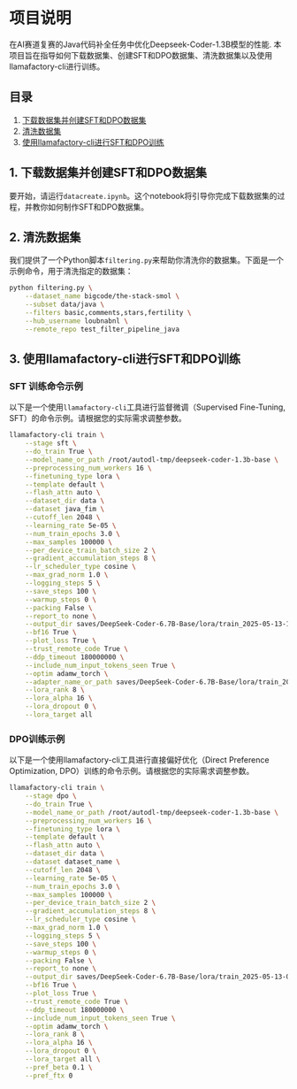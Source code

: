 # 项目说明
在AI赛道复赛的Java代码补全任务中优化Deepseek-Coder-1.3B模型的性能.
本项目旨在指导如何下载数据集、创建SFT和DPO数据集、清洗数据集以及使用llamafactory-cli进行训练。

## 目录
1. [下载数据集并创建SFT和DPO数据集](#1-下载数据集并创建sft和dpo数据集)
2. [清洗数据集](#2-清洗数据集)
3. [使用llamafactory-cli进行SFT和DPO训练](#3-使用llamafactory-cli进行sft和dpo训练)

## 1. 下载数据集并创建SFT和DPO数据集

要开始，请运行`datacreate.ipynb`。这个notebook将引导你完成下载数据集的过程，并教你如何制作SFT和DPO数据集。

## 2. 清洗数据集

我们提供了一个Python脚本`filtering.py`来帮助你清洗你的数据集。下面是一个示例命令，用于清洗指定的数据集：

```bash
python filtering.py \
    --dataset_name bigcode/the-stack-smol \
    --subset data/java \
    --filters basic,comments,stars,fertility \
    --hub_username loubnabnl \
    --remote_repo test_filter_pipeline_java
```


## 3. 使用llamafactory-cli进行SFT和DPO训练

### SFT 训练命令示例

以下是一个使用`llamafactory-cli`工具进行监督微调（Supervised Fine-Tuning, SFT）的命令示例。请根据您的实际需求调整参数。

```bash
llamafactory-cli train \
    --stage sft \
    --do_train True \
    --model_name_or_path /root/autodl-tmp/deepseek-coder-1.3b-base \
    --preprocessing_num_workers 16 \
    --finetuning_type lora \
    --template default \
    --flash_attn auto \
    --dataset_dir data \
    --dataset java_fim \
    --cutoff_len 2048 \
    --learning_rate 5e-05 \
    --num_train_epochs 3.0 \
    --max_samples 100000 \
    --per_device_train_batch_size 2 \
    --gradient_accumulation_steps 8 \
    --lr_scheduler_type cosine \
    --max_grad_norm 1.0 \
    --logging_steps 5 \
    --save_steps 100 \
    --warmup_steps 0 \
    --packing False \
    --report_to none \
    --output_dir saves/DeepSeek-Coder-6.7B-Base/lora/train_2025-05-13-10-40-13 \
    --bf16 True \
    --plot_loss True \
    --trust_remote_code True \
    --ddp_timeout 180000000 \
    --include_num_input_tokens_seen True \
    --optim adamw_torch \
    --adapter_name_or_path saves/DeepSeek-Coder-6.7B-Base/lora/train_2025-05-12-09-33-32 \
    --lora_rank 8 \
    --lora_alpha 16 \
    --lora_dropout 0 \
    --lora_target all
```

### DPO训练示例

以下是一个使用llamafactory-cli工具进行直接偏好优化（Direct Preference Optimization, DPO）训练的命令示例。请根据您的实际需求调整参数。

```bash
llamafactory-cli train \
    --stage dpo \
    --do_train True \
    --model_name_or_path /root/autodl-tmp/deepseek-coder-1.3b-base \
    --preprocessing_num_workers 16 \
    --finetuning_type lora \
    --template default \
    --flash_attn auto \
    --dataset_dir data \
    --dataset dataset_name \
    --cutoff_len 2048 \
    --learning_rate 5e-05 \
    --num_train_epochs 3.0 \
    --max_samples 100000 \
    --per_device_train_batch_size 2 \
    --gradient_accumulation_steps 8 \
    --lr_scheduler_type cosine \
    --max_grad_norm 1.0 \
    --logging_steps 5 \
    --save_steps 100 \
    --warmup_steps 0 \
    --packing False \
    --report_to none \
    --output_dir saves/DeepSeek-Coder-6.7B-Base/lora/train_2025-05-13-09-48-03 \
    --bf16 True \
    --plot_loss True \
    --trust_remote_code True \
    --ddp_timeout 180000000 \
    --include_num_input_tokens_seen True \
    --optim adamw_torch \
    --lora_rank 8 \
    --lora_alpha 16 \
    --lora_dropout 0 \
    --lora_target all \
    --pref_beta 0.1 \
    --pref_ftx 0 
```
